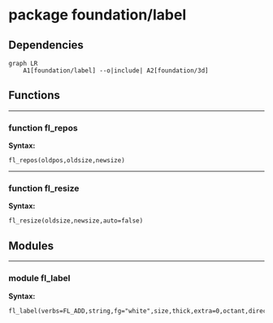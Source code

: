 # package foundation/label


## Dependencies

```mermaid
graph LR
    A1[foundation/label] --o|include| A2[foundation/3d]
```

## Functions


---

### function fl_repos

__Syntax:__

    fl_repos(oldpos,oldsize,newsize)

---

### function fl_resize

__Syntax:__

    fl_resize(oldsize,newsize,auto=false)

## Modules


---

### module fl_label

__Syntax:__

    fl_label(verbs=FL_ADD,string,fg="white",size,thick,extra=0,octant,direction)

